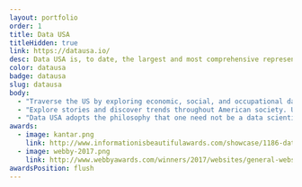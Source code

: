 ```yaml
---
layout: portfolio
order: 1
title: Data USA
titleHidden: true
link: https://datausa.io/
desc: Data USA is, to date, the largest and most comprehensive representation of U.S. data online. The website combines 8 publicly available government datasets to create clean, easy to navigate visualizations on everything from job markets to higher education and healthcare. For anyone from business executives to students, Data USA can be used as a platform to enhance understanding and inform decision making within the U.S.
color: datausa
badge: datausa
slug: datausa
body:
  - "Traverse the US by exploring economic, social, and occupational data through interactive customizable maps and visualizations."
  - "Explore stories and discover trends throughout American society. Utilizing seven comprehensive public data sets, Data USA puts the controls directly in the hands of the user for almost limitless possible applications."
  - "Data USA adopts the philosophy that one need not be a data scientist or a programmer to access valuable and versatile public information. It provides access for those unfamiliar with data manipulation, while maintaining breadth and depth for the seasoned professional."
awards:
  - image: kantar.png
    link: http://www.informationisbeautifulawards.com/showcase/1186-data-usa
  - image: webby-2017.png
    link: http://www.webbyawards.com/winners/2017/websites/general-website/government-civil-innovation/data-usa/
awardsPosition: flush
---
```

